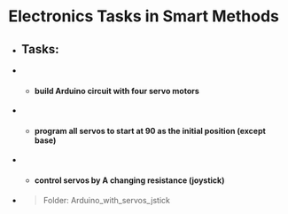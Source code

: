 # Electronics Tasks in Smart Methods 
- ## Tasks: 
- - #### build Arduino circuit with four servo motors 
- - #### program all servos to start at 90 as the initial position (except base)
- - #### control servos by A changing resistance (joystick)
- > Folder: Arduino_with_servos_jstick
